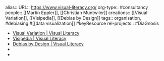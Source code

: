alias::
URL:: https://www.visual-literacy.org/
org-type:: #consultancy 
people:: [[Martin Eppler]], [[Christian Muntwiler]] 
creations:: [[Visual Variation]], [[Visipedia]], [[Debias by Design]] 
tags:: organisation, #debiasing #[[data visualization]] #keyResource 
rel-projects:: #DiaGnosis 


- [Visual Variation | Visual Literacy](https://www.visual-literacy.org/visualvariation/)
- [Visipedia | Visual Literacy](https://www.visual-literacy.org/visipedia/)
- [Debias by Design | Visual Literacy](https://www.visual-literacy.org/debias-by-design/)
-
-